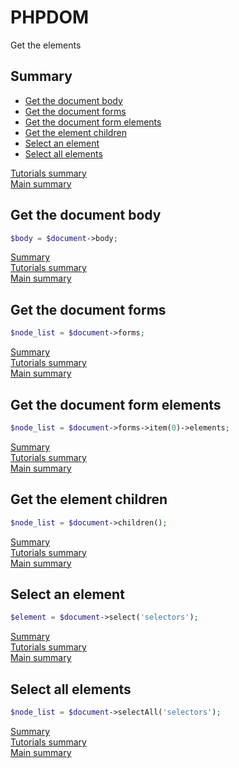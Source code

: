 # <a name="title"></a>PHPDOM

Get the elements

## <a name="summary"></a>Summary
* [Get the document body](#get-the-document-body)
* [Get the document forms](#get-the-document-forms)
* [Get the document form elements](#get-the-document-form-elements)
* [Get the element children](#get-the-element-children)
* [Select an element](#select-an-element)
* [Select all elements](#select-all-elements)

[Tutorials summary](./index.md#summary)<br />
[Main summary](../readme.md#summary)

## <a name="get-the-document-body">Get the document body</a>
````PHP
$body = $document->body;
````
[Summary](#summary)<br />
[Tutorials summary](./index.md#summary)<br />
[Main summary](../readme.md#summary)

## <a name="get-the-document-forms">Get the document forms</a>
````PHP
$node_list = $document->forms;
````
[Summary](#summary)<br />
[Tutorials summary](./index.md#summary)<br />
[Main summary](../readme.md#summary)

## <a name="get-the-document-form-elements">Get the document form elements</a>
````PHP
$node_list = $document->forms->item(0)->elements;
````
[Summary](#summary)<br />
[Tutorials summary](./index.md#summary)<br />
[Main summary](../readme.md#summary)

## <a name="get-the-element-children">Get the element children</a>
````PHP
$node_list = $document->children();
````
[Summary](#summary)<br />
[Tutorials summary](./index.md#summary)<br />
[Main summary](../readme.md#summary)

## <a name="select-an-element">Select an element</a>
````PHP
$element = $document->select('selectors');
````
[Summary](#summary)<br />
[Tutorials summary](./index.md#summary)<br />
[Main summary](../readme.md#summary)

## <a name="select-all-elements">Select all elements</a>
````PHP
$node_list = $document->selectAll('selectors');
````
[Summary](#summary)<br />
[Tutorials summary](./index.md#summary)<br />
[Main summary](../readme.md#summary)